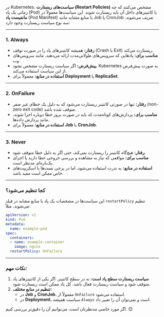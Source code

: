 

در Kubernetes، **سیاست‌های ریستارت (Restart Policies)** مشخص می‌کنند که چه زمانی یک پاد (Pod) یا کانتینرهای داخل آن باید ریستارت شوند. این سیاست‌ها معمولاً در **مانفیست پاد** (Pod Manifest) یا منابع مشابه مانند Job یا CronJob تعریف می‌شوند. سه نوع سیاست ریستارت وجود دارد:

---

### 1. **Always**
- **رفتار:** همیشه کانتینرهای پاد را در صورت توقف (Crash یا Exit) ریستارت می‌کند.
- **مناسب برای:** پادهایی که سرویس‌های طولانی‌مدت ارائه می‌دهند، مانند سرویس‌های وب.
- **پیش‌فرض:** اگر سیاست ریستارت مشخص نشود، Kubernetes به صورت پیش‌فرض از این سیاست استفاده می‌کند.
- **استفاده در منابع:** معمولاً برای **Deployment** یا **ReplicaSet**.

---

### 2. **OnFailure**
- **رفتار:** تنها در صورتی کانتینر ریستارت می‌شود که به دلیل یک خطای غیر صفر (non-zero exit code) متوقف شده باشد.
- **مناسب برای:** پردازش‌های کوتاه‌مدت که باید در صورت بروز خطا دوباره اجرا شوند، مانند پردازش داده‌ها.
- **استفاده در منابع:** معمولاً برای **Job** یا **CronJob**.

---

### 3. **Never**
- **رفتار:** هیچ‌گاه کانتینر را ریستارت نمی‌کند، حتی اگر به دلیل خطا متوقف شود.
- **مناسب برای:** مواقعی که نیاز به مشاهده و بررسی خروجی خطا دارید یا اجرای یک‌باره‌ای مدنظر است.
- **استفاده در منابع:** به ندرت استفاده می‌شود، اما در برخی تست‌ها یا اسکریپت‌های خاص ممکن است مفید باشد.

---

### کجا تنظیم می‌شود؟
این سیاست‌ها در مشخصات یک پاد یا منابع مشابه در فیلد `restartPolicy` تنظیم می‌شوند. مثلاً:

```yaml
apiVersion: v1
kind: Pod
metadata:
  name: example-pod
spec:
  containers:
  - name: example-container
    image: nginx
  restartPolicy: OnFailure
```

---

### نکات مهم:
1. **سیاست ریستارت سطح پاد است:** نه در سطح کانتینر. اگر یکی از کانتینرهای پاد متوقف شود و سیاست ریستارت فعال باشد، کل پاد ممکن است ریستارت شود.
2. **تنظیم در منابع مختلف:**
   - در **Job** و **CronJob**، معمولاً از `OnFailure` استفاده می‌شود.
   - در **Deployment**، سیاست همیشه `Always` است و نمی‌توان آن را تغییر داد.

اگر مورد خاصی مدنظرتان است، می‌توانیم آن را دقیق‌تر بررسی کنیم. 😊
